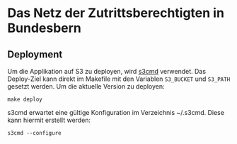 Das Netz der Zutrittsberechtigten in Bundesbern
==========

Deployment
----------

Um die Applikation auf S3 zu deployen, wird [s3cmd](http://s3tools.org/s3cmd) verwendet. Das Deploy-Ziel kann direkt im Makefile mit den Variablen `S3_BUCKET` und `S3_PATH` gesetzt werden. Um die aktuelle Version zu deployen:

    make deploy

s3cmd erwartet eine gültige Konfiguration im Verzeichnis ~/.s3cmd. Diese kann hiermit erstellt werden:

    s3cmd --configure
